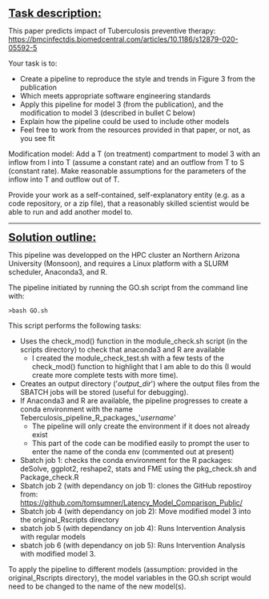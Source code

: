 **<ins> <span style="font-size: 22px;">Task description:</span> </ins>**

This paper predicts impact of Tuberculosis preventive therapy: 
https://bmcinfectdis.biomedcentral.com/articles/10.1186/s12879-020-05592-5

Your task is to:
- Create a pipeline to reproduce the style and trends in Figure 3 from the publication
- Which meets appropriate software engineering standards
- Apply this pipeline for model 3 (from the publication), and the modification to model 3 (described in bullet C below)
- Explain how the pipeline could be used to include other models
- Feel free to work from the resources provided in that paper, or not, as you see fit

Modification model: Add a T (on treatment) compartment to model 3 with an inflow from I into T (assume a constant rate) and an outflow from T to S (constant rate). Make reasonable assumptions for the parameters of the inflow into T and outflow out of T.

Provide your work as a self-contained, self-explanatory entity (e.g. as a code repository, or a zip file), that a reasonably skilled scientist would be able to run and add another model to. 

---

**<ins> <span style="font-size: 22px;">Solution outline:</span> </ins>**

This pipeline was developped on the HPC cluster an Northern Arizona University (Monsoon), and requires a Linux platform with a SLURM scheduler, Anaconda3, and R.

The pipeline initiated by running the GO.sh script from the command line with:

	>bash GO.sh

This script performs the following tasks:
- Uses the check_mod() function in the module_check.sh script (in the scripts directory) to check that anaconda3 and R are available
	* I created the module_check_test.sh with a few tests of the check_mod() function to highlight that I am able to do this (I would create more complete tests with more time). 
- Creates an output directory ('*output_dir*') where the output files from the SBATCH jobs will be stored (useful for debugging).
- If Anaconda3 and R are available, the pipeline progresses to create a conda environment with the name Teberculosis_pipeline_R_packages_'*username*'
	* The pipeline will only create the environment if it does not already exist
	* This part of the code can be modified easily to prompt the user to enter the name of the conda env (commented out at present)
- Sbatch job 1: checks the conda environment for the R packages: deSolve, ggplot2, reshape2, stats and FME using the pkg_check.sh and Package_check.R
- Sbatch job 2 (with dependancy on job 1): clones the GitHub repostiroy from: https://github.com/tomsumner/Latency_Model_Comparison_Public/
- Sbatch job 4 (with dependancy on job 2): Move modified model 3 into the original_Rscripts directory
- sbatch job 5 (with dependancy on job 4): Runs Intervention Analysis with regular models
- sbatch job 6 (with dependancy on job 5): Runs Intervention Analysis with modified model 3.

To apply the pipeline to different models (assumption: provided in the original_Rscripts directory), the model variables in the GO.sh script would need to be changed to the name of the new model(s).




